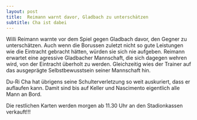 ```yaml
---
layout: post
title:  Reimann warnt davor, Gladbach zu unterschätzen
subtitle: Cha ist dabei
---
```


Willi Reimann warnte vor dem Spiel gegen Gladbach davor, den Gegner zu unterschätzen. Auch wenn die Borussen zuletzt nicht so gute Leistungen wie die Eintracht gebracht hätten, würden sie sich nie aufgeben. Reimann erwartet eine agressive Gladbacher Mannschaft, die sich dagegen wehren wird, von der Eintracht überholt zu werden. Gleichzeitig wies der Trainer auf das ausgeprägte Selbstbewusstsein seiner Mannschaft hin.

Du-Ri Cha hat übrigens seine Schulterverletzung so weit auskuriert, dass er auflaufen kann. Damit sind bis auf Keller und Nascimento eigentlich alle Mann an Bord.

Die restlichen Karten werden morgen ab 11.30 Uhr an den Stadionkassen verkauft!!!
